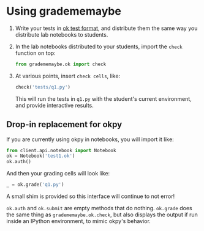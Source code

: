 # Using gradememaybe

1. Write your tests in [ok test format](ok-test-format.html),
   and distribute them the same way you distribute lab notebooks
   to students.
2. In the lab notebooks distributed to your students, import
   the `check` function on top:

   ```python
   from gradememaybe.ok import check
   ```

3. At various points, insert `check cells`, like:

   ```python
   check('tests/q1.py')
   ```

   This will run the tests in `q1.py` with the student's
   current environment, and provide interactive results.

## Drop-in replacement for okpy

If you are currently using okpy in notebooks, you will
import it like:

```python
from client.api.notebook import Notebook
ok = Notebook('test1.ok')
ok.auth()
```

And then your grading cells will look like:

```python
_ = ok.grade('q1.py')
```

A small shim is provided so this interface will continue
to not error!

`ok.auth` and `ok.submit` are empty methods that do
nothing. `ok.grade` does the same thing as `gradememaybe.ok.check`,
but also displays the output if run inside an IPython
environment, to mimic okpy's behavior.
